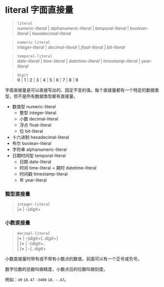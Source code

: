 # literal 字面直接量

> `literal`  
*numeric-literal* | *alphanumeric-literal* | *temporal-literal* | *boolean-literal* | *hexadecimal-literal*

> `numeric-literal`  
*integer-literal* | *decimal-literal* | *float-literal* | *bit-literal*

> `temporal-literal`  
*date-literal* | *time-literal* | *datetime-literal* | *timestamp-literal* | *year-literal*

> `digit`  
**0** | **1** | **2** | **3** | **4** | **5** | **6** | **7** | **8** | **9**

字面直接量是可以直接写出的、固定不变的值。每个直接量都有一个特定的数据类型，但不是所有数据类型都有直接量。

- 数值型 numeric-literal
    - 整型 integer-literal
    - 小数 decimal-literal
    - 浮点 float-literal
    - 位 bit-literal
- 十六进制 hexadecimal-literal
- 布尔 boolean-literal
- 字符串 alphanumeric-literal
- 日期时间型 temporal-literal
    - 日期 date-literal
    - 时间 time-literal
    = 期时 datetime-literal
    - 时间戳 timestamp-literal
    - 年 year-literal

### 整型直接量
> `integer-literal`  
> [**+** | **-**]*digit*+

### 小数直接量

> `decimal-literal`  
> [**+** | **-**]*digit*+[**.** *digit*+]   
> | [**+** | **-**]*digit*+**.**  
> | [**+** | **-**]**.** *digit*+  

小数直接量时带有或不带有小数点的数值，前面可以有一个正号或负号。

数字位数的总数叫做精度，小数点后的位数叫做刻度。

例如：`49` `18.47` `-3400` `18.` `-.47`。
